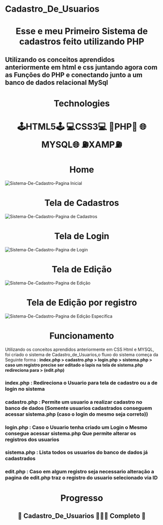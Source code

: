# Cadastro_De_Usuarios

<h1 align="center">
      Esse e meu Primeiro Sistema de cadastros feito utilizando PHP
</h1>

<h2>
Utilizando os conceitos aprendidos anteriormente em html e css juntando agora com as Funções do PHP e conectando junto a um banco de dados relacional MySql
</h2>	

<h1 align="center">
Technologies
</h1>
<h1 align="center">
 🕹️HTML5🕹️ 
  💻CSS3💻
 🧩PHP🧩
 🌐MYSQL🌐
 ⛽️XAMP⛽️
</h1>

<h1 align="center">Home</h1>
<img src="https://user-images.githubusercontent.com/68614036/138623898-4889c64d-b959-4817-a880-7cb70834c30b.jpeg" alt="Sistema-De-Cadastro-Pagina Inicial">
<h1 align="center">Tela de Cadastros</h1>
<img src="https://user-images.githubusercontent.com/68614036/138624024-b63e01e8-bc1c-4d31-89de-ee03944eedf1.jpeg" alt="Sistema-De-Cadastro-Pagina de Cadastros">
<h1 align="center">Tela de Login</h1>
<img src="https://user-images.githubusercontent.com/68614036/138624086-8c6841ef-a766-473d-a40f-a7cd37a35a04.jpeg" alt="Sistema-De-Cadastro-Pagina de Login">
<h1 align="center">Tela de Edição</h1>
<img src="https://user-images.githubusercontent.com/68614036/138624158-6d39336a-7e94-4fee-808c-158b74b4d9fa.jpeg" alt="Sistema-De-Cadastro-Pagina de Edição ">
<h1 align="center">Tela de Edição por registro</h1>
<img src="https://user-images.githubusercontent.com/68614036/138624283-df1c6428-6f9f-4943-bd7c-a5f12923e4d3.jpeg" alt="Sistema-De-Cadastro-Pagina de Edição Especifica">

<h1 align="center">Funcionamento</h1>
<p>
Utilizando os conceitos aprendidos anteriormente em CSS Html e MYSQL, foi criado o sistema de Cadastro_de_Usuarios,o fluxo do sistema começa da Seguinte forma : <strong> 
index.php > cadastro.php > login.php > sistema.php > caso um registro precise ser editado o lapis na tela de sistema.php redireciona para > (edit.php)  </strong> <br>
<h3> index.php : Redireciona o Usuario para tela de cadastro ou a de login no sistema </h3> 
<h3> cadastro.php : Permite um usuario a realizar cadastro no banco de dados (Somente usuarios cadastrados conseguem acessar sistema.php (caso o login do mesmo seja correto)) 
</h3> 
<h3> login.php : Caso o Usuario tenha criado um Login o Mesmo consegue acessar <strong>sistema.php</strong> Que permite alterar os registros dos usuarios  </h3> 
<h3> sistema.php : Lista todos os usuarios do banco de dados já cadastrados </h3> 
<h3> edit.php : Caso em algum registro seja necessario alteração a pagina de edit.php traz o registro do usuario selecionado via ID </h3> 
</p>


<h1 align = "center">Progresso</h1>
<h2 align="center"> 
	🔋  Cadastro_De_Usuarios 👨🏻‍💻 <strong>Completo</strong> 🔋  
</h2>
